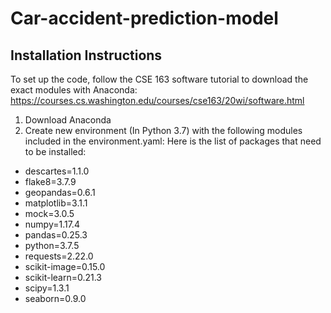 # Car-accident-prediction-model

## Installation Instructions
To set up the code, follow the CSE 163 software tutorial to download the exact modules with Anaconda:
https://courses.cs.washington.edu/courses/cse163/20wi/software.html

1. Download Anaconda
2. Create new environment (In Python 3.7) with the following modules included in the environment.yaml:
Here is the list of packages that need to be installed:
 - descartes=1.1.0
 - flake8=3.7.9
 - geopandas=0.6.1
 - matplotlib=3.1.1
 - mock=3.0.5
 - numpy=1.17.4
 - pandas=0.25.3
 - python=3.7.5
 - requests=2.22.0
 - scikit-image=0.15.0
 - scikit-learn=0.21.3
 - scipy=1.3.1
 - seaborn=0.9.0
 
